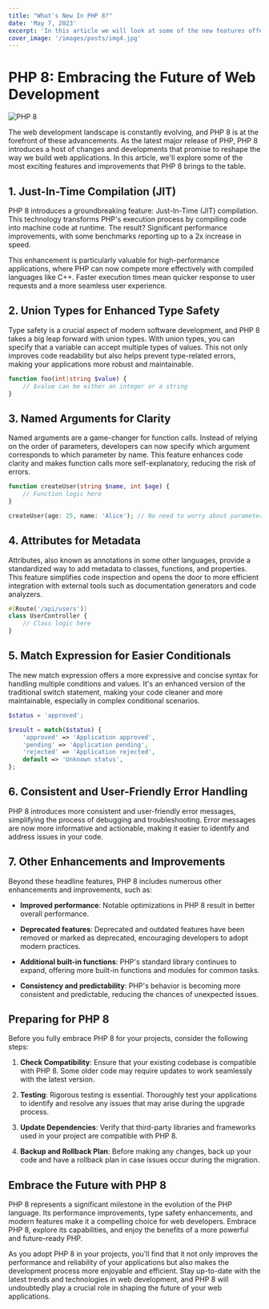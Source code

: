```yaml
---
title: "What's New In PHP 8?"
date: 'May 7, 2023'
excerpt: 'In this article we will look at some of the new features offered in version 8 of PHP'
cover_image: '/images/posts/img4.jpg'
---
```



# PHP 8: Embracing the Future of Web Development

![PHP 8](https://www.php.net//images/logos/new-php-logo.svg)

The web development landscape is constantly evolving, and PHP 8 is at the forefront of these advancements. As the latest major release of PHP, PHP 8 introduces a host of changes and developments that promise to reshape the way we build web applications. In this article, we'll explore some of the most exciting features and improvements that PHP 8 brings to the table.

## 1. **Just-In-Time Compilation (JIT)**

PHP 8 introduces a groundbreaking feature: Just-In-Time (JIT) compilation. This technology transforms PHP's execution process by compiling code into machine code at runtime. The result? Significant performance improvements, with some benchmarks reporting up to a 2x increase in speed.

This enhancement is particularly valuable for high-performance applications, where PHP can now compete more effectively with compiled languages like C++. Faster execution times mean quicker response to user requests and a more seamless user experience.

## 2. **Union Types for Enhanced Type Safety**

Type safety is a crucial aspect of modern software development, and PHP 8 takes a big leap forward with union types. With union types, you can specify that a variable can accept multiple types of values. This not only improves code readability but also helps prevent type-related errors, making your applications more robust and maintainable.

```php
function foo(int|string $value) {
    // $value can be either an integer or a string
}
```

## 3. **Named Arguments for Clarity**

Named arguments are a game-changer for function calls. Instead of relying on the order of parameters, developers can now specify which argument corresponds to which parameter by name. This feature enhances code clarity and makes function calls more self-explanatory, reducing the risk of errors.

```php
function createUser(string $name, int $age) {
    // Function logic here
}

createUser(age: 25, name: 'Alice'); // No need to worry about parameter order
```

## 4. **Attributes for Metadata**

Attributes, also known as annotations in some other languages, provide a standardized way to add metadata to classes, functions, and properties. This feature simplifies code inspection and opens the door to more efficient integration with external tools such as documentation generators and code analyzers.

```php
#[Route('/api/users')]
class UserController {
    // Class logic here
}
```

## 5. **Match Expression for Easier Conditionals**

The new match expression offers a more expressive and concise syntax for handling multiple conditions and values. It's an enhanced version of the traditional switch statement, making your code cleaner and more maintainable, especially in complex conditional scenarios.

```php
$status = 'approved';

$result = match($status) {
    'approved' => 'Application approved',
    'pending' => 'Application pending',
    'rejected' => 'Application rejected',
    default => 'Unknown status',
};
```

## 6. **Consistent and User-Friendly Error Handling**

PHP 8 introduces more consistent and user-friendly error messages, simplifying the process of debugging and troubleshooting. Error messages are now more informative and actionable, making it easier to identify and address issues in your code.

## 7. **Other Enhancements and Improvements**

Beyond these headline features, PHP 8 includes numerous other enhancements and improvements, such as:

- **Improved performance**: Notable optimizations in PHP 8 result in better overall performance.

- **Deprecated features**: Deprecated and outdated features have been removed or marked as deprecated, encouraging developers to adopt modern practices.

- **Additional built-in functions**: PHP's standard library continues to expand, offering more built-in functions and modules for common tasks.

- **Consistency and predictability**: PHP's behavior is becoming more consistent and predictable, reducing the chances of unexpected issues.

## Preparing for PHP 8

Before you fully embrace PHP 8 for your projects, consider the following steps:

1. **Check Compatibility**: Ensure that your existing codebase is compatible with PHP 8. Some older code may require updates to work seamlessly with the latest version.

2. **Testing**: Rigorous testing is essential. Thoroughly test your applications to identify and resolve any issues that may arise during the upgrade process.

3. **Update Dependencies**: Verify that third-party libraries and frameworks used in your project are compatible with PHP 8.

4. **Backup and Rollback Plan**: Before making any changes, back up your code and have a rollback plan in case issues occur during the migration.

## Embrace the Future with PHP 8

PHP 8 represents a significant milestone in the evolution of the PHP language. Its performance improvements, type safety enhancements, and modern features make it a compelling choice for web developers. Embrace PHP 8, explore its capabilities, and enjoy the benefits of a more powerful and future-ready PHP.

As you adopt PHP 8 in your projects, you'll find that it not only improves the performance and reliability of your applications but also makes the development process more enjoyable and efficient. Stay up-to-date with the latest trends and technologies in web development, and PHP 8 will undoubtedly play a crucial role in shaping the future of your web applications.
